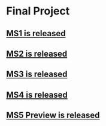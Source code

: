 # Final Project
## [MS1 is released](MS1)
## [MS2 is released](MS2)
## [MS3 is released](MS3)
## [MS4 is released](MS4)
## [MS5 Preview is released](MS5)
